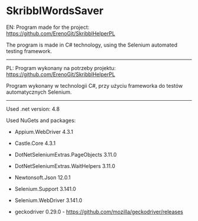 # SkribblWordsSaver
EN:
Program made for the project:
https://github.com/ErenoGit/SkribblHelperPL

The program is made in C# technology, using the Selenium automated testing framework.

-----------------------------------------------------------------------------------

PL:
Program wykonany na potrzeby projektu:
https://github.com/ErenoGit/SkribblHelperPL

Program wykonany w technologii C#, przy użyciu frameworka do testów automatycznych Selenium.

-----------------------------------------------------------------------------------

Used .net version:
4.8

Used NuGets and packages:
- Appium.WebDriver 4.3.1
- Castle.Core 4.3.1
- DotNetSeleniumExtras.PageObjects 3.11.0
- DotNetSeleniumExtras.WaitHelpers 3.11.0
- Newtonsoft.Json 12.0.1
- Selenium.Support 3.141.0
- Selenium.WebDriver 3.141.0

- geckodriver 0.29.0 - https://github.com/mozilla/geckodriver/releases